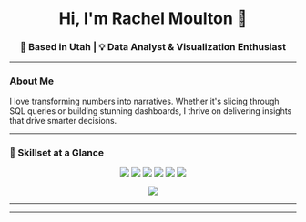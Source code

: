 <!-- Rachel Moulton's GitHub Profile README -->

<h1 align="center">Hi, I'm Rachel Moulton 👋</h1>
<h3 align="center">📍 Based in Utah | 💡 Data Analyst & Visualization Enthusiast</h3>

---

###  About Me

I love transforming numbers into narratives. Whether it's slicing through SQL queries or building stunning dashboards, I thrive on delivering insights that drive smarter decisions.

---

### 🎯 Skillset at a Glance

<p align="center">
  <img src="https://img.shields.io/badge/SQL-4479A1?style=for-the-badge&logo=postgresql&logoColor=white" />
  <img src="https://img.shields.io/badge/Excel-217346?style=for-the-badge&logo=microsoft-excel&logoColor=white" />
  <img src="https://img.shields.io/badge/DOMO-FF6F00?style=for-the-badge&logo=datawrapper&logoColor=white" />
  <img src="https://img.shields.io/badge/Looker-4285F4?style=for-the-badge&logo=looker&logoColor=white" />
  <img src="https://img.shields.io/badge/Tableau-E97627?style=for-the-badge&logo=tableau&logoColor=white" />
  <img src="https://img.shields.io/badge/AI%20Tools-9146FF?style=for-the-badge&logo=OpenAI&logoColor=white" />
</p>

<p align="center">
  <img src="https://skillicons.dev/icons?i=sql,excel,tableau" />
</p>

---

---

### 
